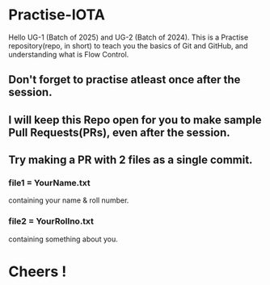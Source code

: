 # Practise-IOTA

Hello UG-1 (Batch of 2025) and UG-2 (Batch of 2024).
This is a Practise repository(repo, in short) to teach you the basics of Git and GitHub, and understanding what is Flow Control.

## Don't forget to practise atleast once after the session. 

## **I will keep this Repo open for you to make sample Pull Requests(PRs), even after the session.**

## Try making a PR with 2 files as a single commit.

### file1 = YourName.txt 
  containing your name & roll number.
### file2 = YourRollno.txt
  containing something about you.

# Cheers !


